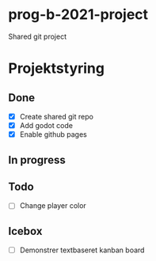 # prog-b-2021-project
Shared git project

# Projektstyring

## Done
- [x] Create shared git repo
- [x] Add godot code
- [x] Enable github pages

## In progress

## Todo
- [ ] Change player color

## Icebox
- [ ] Demonstrer textbaseret kanban board
